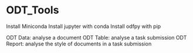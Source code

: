 # ODT_Tools

Install Miniconda
Install jupyter with conda
Install odfpy with pip

ODT Data: analyse a document
ODT Table: analyse a task submission
ODT Report: analyse the style of documents in a task submission
